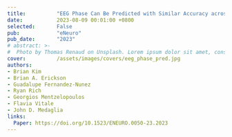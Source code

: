 ```yaml
---
title:          "EEG Phase Can Be Predicted with Similar Accuracy across Cognitive States after Accounting for Power and Signal-to-Noise Ratio"
date:           2023-08-09 00:01:00 +0800
selected:       False
pub:            "eNeuro"
pub_date:       "2023"
# abstract: >-
#  Photo by Thomas Renaud on Unsplash. Lorem ipsum dolor sit amet, consectetur adipiscing elit, sed do eiusmod tempor incididunt ut labore et dolore magna aliqua. Ut enim ad minim veniam, quis nostrud exercitation ullamco laboris nisi ut aliquip ex ea commodo consequat.
cover:          /assets/images/covers/eeg_phase_pred.jpg
authors:
- Brian Kim
- Brian A. Erickson
- Guadalupe Fernandez-Nunez
- Ryan Rich
- Georgios Mentzelopoulos
- Flavia Vitale
- John D. Medaglia
links:
  Paper: https://doi.org/10.1523/ENEURO.0050-23.2023
---
```

